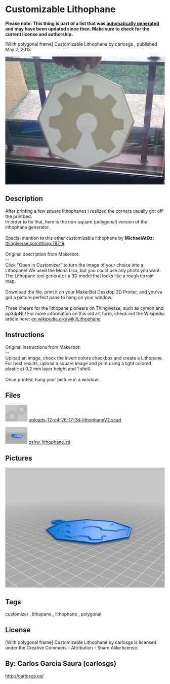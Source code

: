 Customizable Lithophane
===============
**Please note: This thing is part of a list that was [automatically generated](https://github.com/carlosgs/export-things) and may have been updated since then. Make sure to check for the current license and authorship.**  

[With polygonal frame] Customizable Lithophane  by carlosgs , published May 2, 2013

![Image](img/2013-05-02_19.14.38_display_large.jpg)

Description
--------
After printing a few square lithophanes I realized the corners usually got off the printbed.  <br />
In order to fix that, here is the non-square (polygonal) version of the lithophane generator.  <br />
<br />
Special mention to this other customizable lithophane by **MichaelAtOz:** <a href="http://www.thingiverse.com/thing:78719" target="_blank" rel="nofollow">thingiverse.com/thing:78719</a> <br />
<br />
Original description from Makerbot:  <br />
--  <br />
Click "Open in Customizer" to turn the image of your choice into a Lithopane! We used the Mona Lisa, but you could use any photo you want. The Lithopane tool generates a 3D model that looks like a rough terrain map.  <br />
<br />
Download the file, print it on your MakerBot Desktop 3D Printer, and you've got a picture perfect pane to hang on your window.  <br />
<br />
Three cheers for the lithopane pioneers on Thingiverse, such as cymon and pp3dpNL! For more information on this old art form, check out the Wikipedia article here: <a href="http://en.wikipedia.org/wiki/Lithophane" target="_blank" rel="nofollow">en.wikipedia.org/wiki/Lithophane</a>

Instructions
--------
Original instructions from Makerbot:  <br />
--  <br />
Upload an image, check the invert colors checkbox and create a Lithopane. For best results, upload a square image and print using a light colored plastic at 0.2 mm layer height and 1 shell.  <br />
<br />
Once printed, hang your picture in a window.

Files
--------
[![Image](img/Gears_preview_tinycard.jpg)](uploads-12-c4-26-17-3d-lithophaneV2.scad)
 [ uploads-12-c4-26-17-3d-lithophaneV2.scad](uploads-12-c4-26-17-3d-lithophaneV2.scad)  

[![Image](img/oshw_lithophane_preview_tinycard.jpg)](oshw_lithophane.stl)
 [ oshw_lithophane.stl](oshw_lithophane.stl)  



Pictures
--------
![Image](img/oshw_lithophane_display_large.jpg)


Tags
--------
customizer , lithopane , lithophane , polygonal  

  

License
--------
[With polygonal frame] Customizable Lithophane by carlosgs is licensed under the Creative Commons - Attribution - Share Alike license.  



By: Carlos Garcia Saura (carlosgs)
--------
<http://carlosgs.es/>